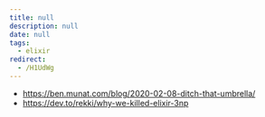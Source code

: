 ```yaml
---
title: null
description: null
date: null
tags:
  - elixir
redirect:
  - /H1UdWg
---
```


- https://ben.munat.com/blog/2020-02-08-ditch-that-umbrella/
- https://dev.to/rekki/why-we-killed-elixir-3np
